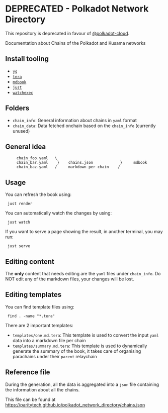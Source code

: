 # DEPRECATED - Polkadot Network Directory

This repository is deprecated in favour of [@polkadot-cloud](https://github.com/polkadot-cloud/polkadot_network_directory).






Documentation about Chains of the Polkadot and Kusama networks

## Install tooling

- [`yq`](https://github.com/mikefarah/yq)
- [`tera`](https://github.com/chevdor/tera-cli)
- [`mdbook`](https://github.com/rust-lang/mdBook)
- [`just`](https://github.com/casey/just)
- [`watchexec`](https://github.com/watchexec/watchexec)

## Folders

- `chain_info`: General information about chains in `yaml` format
- `chain_data`: Data fetched onchain based on the `chain_info` (currently unused)

## General idea

```
     chain_foo.yaml   \
     chain_bar.yaml    }    chains.json            }     mdbook
     chain_baz.yaml   /     markdown per chain    /

```

## Usage

You can refresh the book using:

     just render

You can automatically watch the changes by using:

     just watch

If you want to serve a page showing the result, in another terminal, you may run:

     just serve

## Editing content

The **only** content that needs editing are the `yaml` files under `chain_info`. Do NOT edit any of the markdown files, your changes will be lost.

## Editing templates

You can find template files using:

     find . -name "*.tera"

There are 2 important templates:

- `templates/one.md.tera`: This template is used to convert the input `yaml` data into a markdown file per chain
- `templates/summary.md.tera`: This template is used to dynamically generate the summary of the book, it takes care of organising parachains under their `parent` relaychain

## Reference file

During the generation, all the data is aggregated into a `json` file containing the information about all the chains.

This file can be found at https://paritytech.github.io/polkadot_network_directory/chains.json
